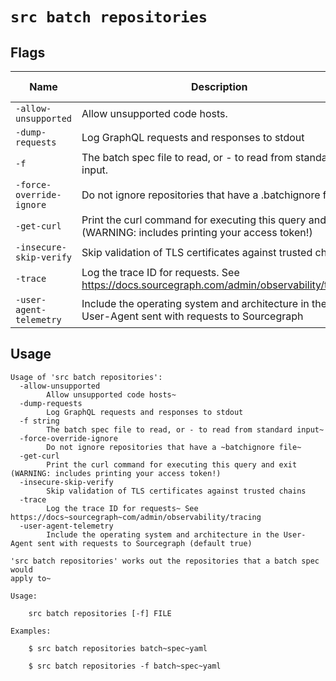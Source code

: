 # `src batch repositories`


## Flags

| Name | Description | Default Value |
|------|-------------|---------------|
| `-allow-unsupported` | Allow unsupported code hosts. | `false` |
| `-dump-requests` | Log GraphQL requests and responses to stdout | `false` |
| `-f` | The batch spec file to read, or - to read from standard input. |  |
| `-force-override-ignore` | Do not ignore repositories that have a .batchignore file. | `false` |
| `-get-curl` | Print the curl command for executing this query and exit (WARNING: includes printing your access token!) | `false` |
| `-insecure-skip-verify` | Skip validation of TLS certificates against trusted chains | `false` |
| `-trace` | Log the trace ID for requests. See https://docs.sourcegraph.com/admin/observability/tracing | `false` |
| `-user-agent-telemetry` | Include the operating system and architecture in the User-Agent sent with requests to Sourcegraph | `true` |


## Usage

```
Usage of 'src batch repositories':
  -allow-unsupported
    	Allow unsupported code hosts~
  -dump-requests
    	Log GraphQL requests and responses to stdout
  -f string
    	The batch spec file to read, or - to read from standard input~
  -force-override-ignore
    	Do not ignore repositories that have a ~batchignore file~
  -get-curl
    	Print the curl command for executing this query and exit (WARNING: includes printing your access token!)
  -insecure-skip-verify
    	Skip validation of TLS certificates against trusted chains
  -trace
    	Log the trace ID for requests~ See https://docs~sourcegraph~com/admin/observability/tracing
  -user-agent-telemetry
    	Include the operating system and architecture in the User-Agent sent with requests to Sourcegraph (default true)

'src batch repositories' works out the repositories that a batch spec would
apply to~

Usage:

    src batch repositories [-f] FILE

Examples:

    $ src batch repositories batch~spec~yaml

    $ src batch repositories -f batch~spec~yaml



```
	